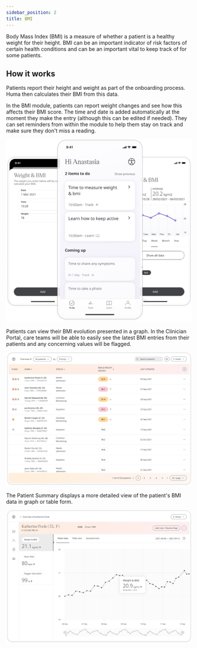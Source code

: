 ```yaml
---
sidebar_position: 2
title: BMI
---
```


Body Mass Index (BMI) is a measure of whether a patient is a healthy weight for their height. BMI can be an important indicator of risk factors of certain health conditions and can be an important vital to keep track of for some patients.

## How it works

Patients report their height and weight as part of the onboarding process. Huma then calculates their BMI from this data. 

In the BMI module, patients can report weight changes and see how this affects their BMI score. The time and date is added automatically at the moment they make the entry (although this can be edited if needed). They can set reminders from within the module to help them stay on track and make sure they don't miss a reading.

![Reporting Weight for BMI in the Huma App](./assets/bmi.png)

Patients can view their BMI evolution presented in a graph. In the Clinician Portal, care teams will be able to easily see the latest BMI entries from their patients and any concerning values will be flagged. 

![Viewing BMI in the Clinician Portal](./assets/cp-patient-list-bmi.png)

The Patient Summary displays a more detailed view of the patient's BMI data in graph or table form.

![Viewing BMI module details in the Clinician Portal](./assets/cp-module-details-bmi.png)
